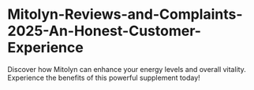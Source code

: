 # Mitolyn-Reviews-and-Complaints-2025-An-Honest-Customer-Experience
Discover how Mitolyn can enhance your energy levels and overall vitality. Experience the benefits of this powerful supplement today!
